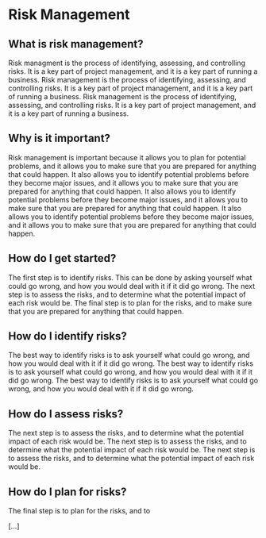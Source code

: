 # Risk Management

## What is risk management?
Risk managment is the process of identifying, assessing, and controlling risks. It is a key part of project management, and it is a key part of running a business. Risk management is the process of identifying, assessing, and controlling risks. It is a key part of project management, and it is a key part of running a business. Risk management is the process of identifying, assessing, and controlling risks. It is a key part of project management, and it is a key part of running a business.

## Why is it important?
Risk management is important because it allows you to plan for potential problems, and it allows you to make sure that you are prepared for anything that could happen. It also allows you to identify potential problems before they become major issues, and it allows you to make sure that you are prepared for anything that could happen. It also allows you to identify potential problems before they become major issues, and it allows you to make sure that you are prepared for anything that could happen. It also allows you to identify potential problems before they become major issues, and it allows you to make sure that you are prepared for anything that could happen.

## How do I get started?
The first step is to identify risks. This can be done by asking yourself what could go wrong, and how you would deal with it if it did go wrong. The next step is to assess the risks, and to determine what the potential impact of each risk would be. The final step is to plan for the risks, and to make sure that you are prepared for anything that could happen.

## How do I identify risks?
The best way to identify risks is to ask yourself what could go wrong, and how you would deal with it if it did go wrong. The best way to identify risks is to ask yourself what could go wrong, and how you would deal with it if it did go wrong. The best way to identify risks is to ask yourself what could go wrong, and how you would deal with it if it did go wrong.

## How do I assess risks?
The next step is to assess the risks, and to determine what the potential impact of each risk would be. The next step is to assess the risks, and to determine what the potential impact of each risk would be. The next step is to assess the risks, and to determine what the potential impact of each risk would be.

## How do I plan for risks?
The final step is to plan for the risks, and to

[...]